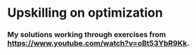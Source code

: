 # Upskilling on optimization

### My solutions working through exercises from https://www.youtube.com/watch?v=oBt53YbR9Kk.
